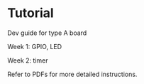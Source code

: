 # Tutorial

Dev guide for type A board

Week 1: GPIO, LED

Week 2: timer

Refer to PDFs for more detailed instructions.
